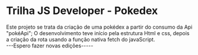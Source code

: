 # Trilha JS Developer - Pokedex
  Este projeto se trata da criação de uma pokédex a partir do consumo da Api "pokéApi"; O desenvolvimento teve início pela estrutura Html e css, depois a criação da rota usando a função nativa fetch do javaScript. 
    <bR>
---Espero fazer novas edições-----
